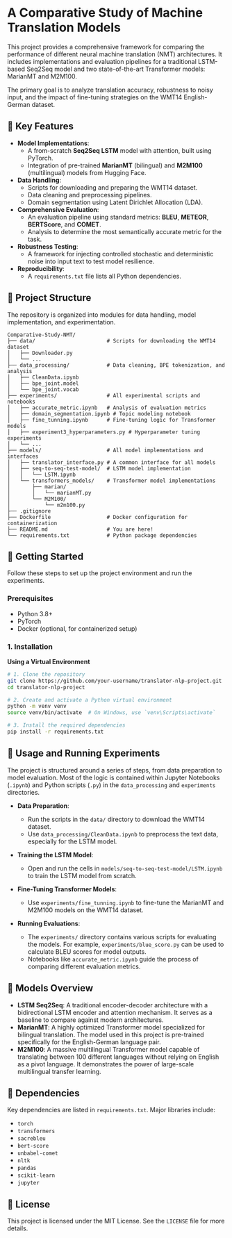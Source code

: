 # A Comparative Study of Machine Translation Models

This project provides a comprehensive framework for comparing the performance of different neural machine translation (NMT) architectures. It includes implementations and evaluation pipelines for a traditional LSTM-based Seq2Seq model and two state-of-the-art Transformer models: MarianMT and M2M100.

The primary goal is to analyze translation accuracy, robustness to noisy input, and the impact of fine-tuning strategies on the WMT14 English-German dataset.

## 🌟 Key Features

*   **Model Implementations**:
    *   A from-scratch **Seq2Seq LSTM** model with attention, built using PyTorch.
    *   Integration of pre-trained **MarianMT** (bilingual) and **M2M100** (multilingual) models from Hugging Face.
*   **Data Handling**:
    *   Scripts for downloading and preparing the WMT14 dataset.
    *   Data cleaning and preprocessing pipelines.
    *   Domain segmentation using Latent Dirichlet Allocation (LDA).
*   **Comprehensive Evaluation**:
    *   An evaluation pipeline using standard metrics: **BLEU**, **METEOR**, **BERTScore**, and **COMET**.
    *   Analysis to determine the most semantically accurate metric for the task.
*   **Robustness Testing**:
    *   A framework for injecting controlled stochastic and deterministic noise into input text to test model resilience.
*   **Reproducibility**:
    *   A `requirements.txt` file lists all Python dependencies.

## 📂 Project Structure

The repository is organized into modules for data handling, model implementation, and experimentation.
```
Comparative-Study-NMT/
├── data/                       # Scripts for downloading the WMT14 dataset
│   ├── Downloader.py
│   └── ...
├── data_processing/            # Data cleaning, BPE tokenization, and analysis
│   ├── CleanData.ipynb
│   ├── bpe_joint.model
│   └── bpe_joint.vocab
├── experiments/                # All experimental scripts and notebooks
│   ├── accurate_metric.ipynb   # Analysis of evaluation metrics
│   ├── domain_segmentation.ipynb # Topic modeling notebook
│   ├── fine_tunning.ipynb      # Fine-tuning logic for Transformer models
│   ├── experiment3_hyperparameters.py # Hyperparameter tuning experiments
│   └── ...
├── models/                     # All model implementations and interfaces
│   ├── translator_interface.py # A common interface for all models
│   ├── seq-to-seq-test-model/  # LSTM model implementation
│   │   └── LSTM.ipynb
│   └── transformers_models/    # Transformer model implementations
│       ├── marian/
│       │   └── marianMT.py
│       └── M2M100/
│           └── m2m100.py
├── .gitignore
├── Dockerfile                  # Docker configuration for containerization
├── README.md                   # You are here!
└── requirements.txt            # Python package dependencies
```
## 🚀 Getting Started

Follow these steps to set up the project environment and run the experiments.

### Prerequisites

*   Python 3.8+
*   PyTorch
*   Docker (optional, for containerized setup)

### 1. Installation

**Using a Virtual Environment**

```bash
# 1. Clone the repository
git clone https://github.com/your-username/translator-nlp-project.git
cd translator-nlp-project

# 2. Create and activate a Python virtual environment
python -m venv venv
source venv/bin/activate  # On Windows, use `venv\Scripts\activate`

# 3. Install the required dependencies
pip install -r requirements.txt
```
## 🚀 Usage and Running Experiments

The project is structured around a series of steps, from data preparation to model evaluation. Most of the logic is contained within Jupyter Notebooks (`.ipynb`) and Python scripts (`.py`) in the `data_processing` and `experiments` directories.

*   **Data Preparation**:
    *   Run the scripts in the `data/` directory to download the WMT14 dataset.
    *   Use `data_processing/CleanData.ipynb` to preprocess the text data, especially for the LSTM model.

*   **Training the LSTM Model**:
    *   Open and run the cells in `models/seq-to-seq-test-model/LSTM.ipynb` to train the LSTM model from scratch.

*   **Fine-Tuning Transformer Models**:
    *   Use `experiments/fine_tunning.ipynb` to fine-tune the MarianMT and M2M100 models on the WMT14 dataset.

*   **Running Evaluations**:
    *   The `experiments/` directory contains various scripts for evaluating the models. For example, `experiments/blue_score.py` can be used to calculate BLEU scores for model outputs.
    *   Notebooks like `accurate_metric.ipynb` guide the process of comparing different evaluation metrics.

## 🤖 Models Overview

*   **LSTM Seq2Seq**: A traditional encoder-decoder architecture with a bidirectional LSTM encoder and attention mechanism. It serves as a baseline to compare against modern architectures.
*   **MarianMT**: A highly optimized Transformer model specialized for bilingual translation. The model used in this project is pre-trained specifically for the English-German language pair.
*   **M2M100**: A massive multilingual Transformer model capable of translating between 100 different languages without relying on English as a pivot language. It demonstrates the power of large-scale multilingual transfer learning.

## 📜 Dependencies

Key dependencies are listed in `requirements.txt`. Major libraries include:

*   `torch`
*   `transformers`
*   `sacrebleu`
*   `bert-score`
*   `unbabel-comet`
*   `nltk`
*   `pandas`
*   `scikit-learn`
*   `jupyter`


## 📄 License

This project is licensed under the MIT License. See the `LICENSE` file for more details.
